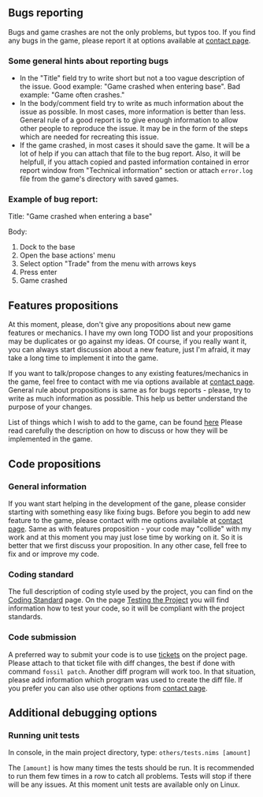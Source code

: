 ## Bugs reporting

Bugs and game crashes are not the only problems, but typos too. If you find any bugs
in the game, please report it at options available at [contact page](https://www.laeran.pl.eu.org/repositories/steamsky/wiki?name=Contact).

### Some general hints about reporting bugs

* In the "Title" field try to write short but not a too vague description
  of the issue. Good example: "Game crashed when entering base". Bad example:
  "Game often crashes."
* In the body/comment field try to write as much information about the issue
  as possible. In most cases, more information is better than less. General
  rule of a good report is to give enough information to allow other people
  to reproduce the issue. It may be in the form of the steps which are
  needed for recreating this issue.
* If the game crashed, in most cases it should save the game. It will be a lot
  of help if you can attach that file to the bug report. Also, it will be
  helpfull, if you attach copied and pasted information contained in error report
  window from "Technical information" section or attach `error.log` file from the
  game's directory with saved games.

### Example of bug report:

Title: "Game crashed when entering a base"

Body:

1. Dock to the base
2. Open the base actions' menu
3. Select option "Trade" from the menu with arrows keys
4. Press enter
5. Game crashed

## Features propositions

At this moment, please, don't give any propositions about new game features or
mechanics. I have my own long TODO list and your propositions may be duplicates or
go against my ideas. Of course, if you really want it, you can always start
discussion about a new feature, just I'm afraid, it may take a long time to
implement it into the game.

If you want to talk/propose changes to any existing features/mechanics in the game,
feel free to contact with me via options available at [contact page](https://www.laeran.pl.eu.org/repositories/steamsky/wiki?name=Contact).
General rule about propositions is same as for bugs reports - please, try to
write as much information as possible. This help us better understand the
purpose of your changes.

List of things which I wish to add to the game, can be found [here](https://www.laeran.pl.eu.org/repositories/steamsky/wiki?name=To-Do)
Please read carefully the description on how to discuss or how they will be
implemented in the game.

## Code propositions

### General information

If you want start helping in the development of the gane, please consider starting with
something easy like fixing bugs. Before you begin to add new feature to
the game, please contact with me options available at [contact page](https://www.laeran.pl.eu.org/repositories/steamsky/wiki?name=Contact).
Same as with features proposition - your code may "collide" with my work and
at this moment you may just lose time by working on it. So it is better that
we first discuss your proposition. In any other case, fell free to fix and or
improve my code.

### Coding standard

The full description of coding style used by the project, you can find on the
[Coding Standard](https://www.laeran.pl.eu.org/repositories/steamsky/wiki?name=Coding%20Standard) page.
On the page [Testing the Project](https://www.laeran.pl.eu.org/repositories/steamsky/wiki?name=Testing%20the%20Project) you will
find information how to test your code, so it will be compliant with the
project standards.

### Code submission
A preferred way to submit your code is to use [tickets](https://www.laeran.pl.eu.org/repositories/steamsky/ticket)
on the project page. Please attach to that ticket file with diff changes,
the best if done with command `fossil patch`. Another diff program will
work too. In that situation, please add information which program was used to
create the diff file. If you prefer you can also use other options from
[contact page](https://www.laeran.pl.eu.org/repositories/steamsky/wiki?name=Contact).

## Additional debugging options

### Running unit tests

In console, in the main project directory, type: `others/tests.nims [amount]`

The `[amount]` is how many times the tests should be run. It is recommended
to run them few times in a row to catch all problems. Tests will stop if there
will be any issues. At this moment unit tests are available only on Linux.
